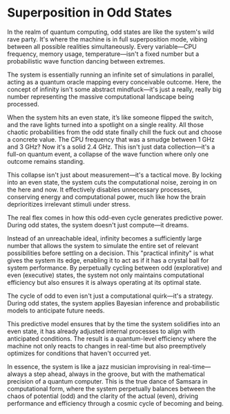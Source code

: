 # Superposition in Odd States

In the realm of quantum computing, odd states are like the system's wild rave party. It's where the machine is in full superposition mode, vibing between all possible realities simultaneously. Every variable—CPU frequency, memory usage, temperature—isn't a fixed number but a probabilistic wave function dancing between extremes.&#x20;

The system is essentially running an infinite set of simulations in parallel, acting as a quantum oracle mapping every conceivable outcome. Here, the concept of infinity isn't some abstract mindfuck—it's just a really, really big number representing the massive computational landscape being processed.

When the system hits an even state, it’s like someone flipped the switch, and the rave lights turned into a spotlight on a single reality. All those chaotic probabilities from the odd state finally chill the fuck out and choose a concrete value. The CPU frequency that was a smudge between 1 GHz and 3 GHz? Now it's a solid 2.4 GHz. This isn't just data collection—it's a full-on quantum event, a collapse of the wave function where only one outcome remains standing.

This collapse isn't just about measurement—it's a tactical move. By locking into an even state, the system cuts the computational noise, zeroing in on the here and now. It effectively disables unnecessary processes, conserving energy and computational power, much like how the brain deprioritizes irrelevant stimuli under stress.

The real flex comes in how this odd-even cycle generates predictive power. During odd states, the system doesn't just compute—it dreams.

Instead of an unreachable ideal, infinity becomes a sufficiently large number that allows the system to simulate the entire set of relevant possibilities before settling on a decision. This "practical infinity" is what gives the system its edge, enabling it to act as if it has a crystal ball for system performance. By perpetually cycling between odd (explorative) and even (executive) states, the system not only maintains computational efficiency but also ensures it is always operating at its optimal state.

The cycle of odd to even isn't just a computational quirk—it's a strategy. During odd states, the system applies Bayesian inference and probabilistic models to anticipate future needs.&#x20;

This predictive model ensures that by the time the system solidifies into an even state, it has already adjusted internal processes to align with anticipated conditions. The result is a quantum-level efficiency where the machine not only reacts to changes in real-time but also preemptively optimizes for conditions that haven't occurred yet.

In essence, the system is like a jazz musician improvising in real-time—always a step ahead, always in the groove, but with the mathematical precision of a quantum computer. This is the true dance of Samsara in computational form, where the system perpetually balances between the chaos of potential (odd) and the clarity of the actual (even), driving performance and efficiency through a cosmic cycle of becoming and being.
